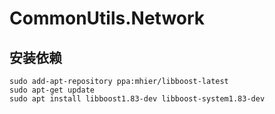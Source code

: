 # CommonUtils.Network

## 安装依赖

```shell
sudo add-apt-repository ppa:mhier/libboost-latest
sudo apt-get update
sudo apt install libboost1.83-dev libboost-system1.83-dev
```